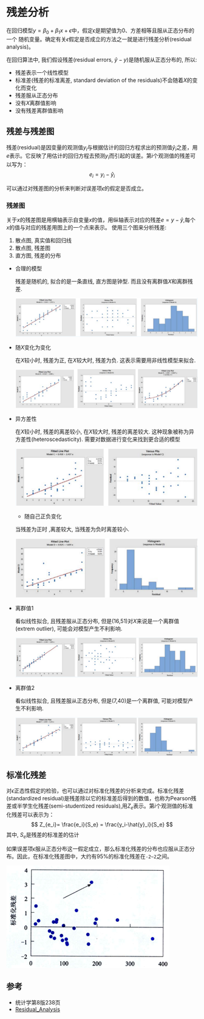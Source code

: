# 残差分析

在回归模型$y=\beta_0 + \beta_1 x + \epsilon$中，假定$\epsilon$是期望值为0、方差相等且服从正态分布的一个
随机变量。确定有关$\epsilon$假定是否成立的方法之一就是进行残差分析(residual analysis)。

在回归算法中, 我们假设残差(residual errors, $\hat{y} - y$)是随机服从正态分布的, 所以:
- 残差表示一个线性模型
- 标准差(残差的标准离差, standard deviation of the residuals)不会随着$X$的变化而变化
- 残差服从正态分布
- 没有$X$离群值影响
- 没有残差离群值影响



## 残差与残差图

残差(residual)是因变量的观测值$y_i$与根据估计的回归方程求出的预测值$\hat{y}_i$之差，用$e$表示。它反映了用估计的回归方程去预测$y_i$而引起的误差。第$i$个观测值的残差可以写为：
$$
e_i = y_i - \hat{y}_i
$$

可以通过对残差图的分析来判断对误差项$\epsilon$的假定是否成立。

### 残差图

关于$x$的残差图是用横轴表示自变量$x$的值，用纵轴表示对应的残差$e=y-\hat{y}$,每个$x$的值与对应的残差用图上的一个点来表示。
使用三个图来分析残差:
1. 散点图, 真实值和回归线
2. 散点图, 残差图
3. 直方图, 残差的分布

- 合理的模型


    残差是随机的, 拟合的是一条直线, 直方图是钟型. 而且没有离群值$X$和离群残差.

    ![](./6残差分析/1.png)

- 随$X$变化为变化

    在$X$较小时, 残差为正, 在$X$较大时, 残差为负. 这表示需要用非线性模型来拟合.

    ![](./6残差分析/2.png)


- 异方差性

    在$X$较小时, 残差的离差较小, 在$X$较大时, 残差的离差较大. 这种现象被称为异方差性(heteroscedasticity). 需要对数据进行变化来找到更合适的模型

    ![](./6残差分析/3.png)

    - 随自己正负变化

    当残差为正时 ,离差较大, 当残差为负时离差较小.

    ![](./6残差分析/4.png)


- 离群值1

    看似线性拟合, 且残差服从正态分布, 但是(16,51)对$X$来说是一个离群值(extrem outlier), 可能会对模型产生不利影响.

    ![](./6残差分析/5.png)


- 离群值2

    看似线性拟合, 且残差服从正态分布, 但是(7,40)是一个离群值, 可能对模型产生不利影响.

    ![](./6残差分析/6.png)



## 标准化残差

对$\epsilon$正态性假定的检验，也可以通过对标准化残差的分析来完成。标准化残差(standardized residual)是残差除以它的标准差后得到的数值，也称为Pearson残差或半学生化残差(semi-studentized residuals),用$Z_e$表示。第$i$个观测值的标准化残差可以表示为：
$$
Z_{e_i}= \frac{e_i}{S_e} = \frac{y_i-\hat{y}_i}{S_e}
$$
其中, $S_e$是残差的标准差的估计

如果误差项$\epsilon$服从正态分布这一假定成立，那么标准化残差的分布也应服从正态分布。因此，在标准化残差图中，大约有95%的标准化残差在`-2~2`之间。

![](./6残差分析/7.png)


## 参考
- 统计学第8版238页
- [Residual_Analysis](https://stats.libretexts.org/Bookshelves/Introductory_Statistics/Inferential_Statistics_and_Probability_-_A_Holistic_Approach_(Geraghty)/14%3A_Correlation_and_Linear_Regression/14.09%3A_Residual_Analysis)

